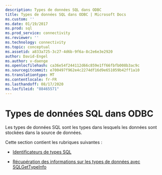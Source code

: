```yaml
---
description: Types de données SQL dans ODBC
title: Types de données SQL dans ODBC | Microsoft Docs
ms.custom: ''
ms.date: 01/19/2017
ms.prod: sql
ms.prod_service: connectivity
ms.reviewer: ''
ms.technology: connectivity
ms.topic: conceptual
ms.assetid: a833a725-3c27-4d6b-9f6a-8c2e6e3e2920
author: David-Engel
ms.author: v-daenge
ms.openlocfilehash: ca36e54f244112d66c859e1ff66fbfb008b3ac9c
ms.sourcegitcommit: e700497f962e4c2274df16d9e651059b42ff1a10
ms.translationtype: MT
ms.contentlocale: fr-FR
ms.lasthandoff: 08/17/2020
ms.locfileid: "88465571"
---
```

# <a name="sql-data-types-in-odbc"></a>Types de données SQL dans ODBC
Les types de données SQL sont les types dans lesquels les données sont stockées dans la source de données.  
  
 Cette section contient les rubriques suivantes :  
  
-   [Identificateurs de types SQL](../../../odbc/reference/develop-app/sql-type-identifiers.md)  
  
-   [Récupération des informations sur les types de données avec SQLGetTypeInfo](../../../odbc/reference/develop-app/retrieving-data-type-information-with-sqlgettypeinfo.md)

